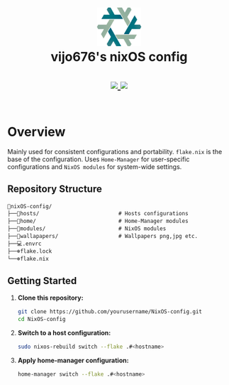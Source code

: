 <h1 align="center">
   <img src="./.github/assets/nixos-logo.png  " width="100px" />
   <br>
      vijo676's nixOS config
   <br>

   <div align="center">
      <p></p>
      <div align="center">
         <a = href="https://nixos.org">
            <img src="https://img.shields.io/badge/NixOS-25.05-blue.svg?style=for-the-badge&labelColor=282828&logo=NixOS&logoColor=458588&color=458588">
         </a>
         <a href="https://github.com/Frost-Phoenix/nixos-config/blob/main/LICENSE">
            <img src="https://img.shields.io/static/v1.svg?style=for-the-badge&label=License&message=MIT&colorA=282828&colorB=98971A&logo=unlicense&logoColor=98971A&"/>
         </a>
      </div>
      <br>
   </div>
</h1>

# Overview

Mainly used for consistent configurations and portability. `flake.nix` is the base of the configuration. Uses `Home-Manager` for user-specific configurations and `NixOS modules` for system-wide settings.

## Repository Structure

```md
📂nixOS-config/
├──📁hosts/                         # Hosts configurations
├──📁home/                          # Home-Manager modules
├──📁modules/                       # NixOS modules
├──📁wallapapers/                   # Wallpapers png,jpg etc.
├──💻.envrc
├──❄️flake.lock
└──❄️flake.nix
```

## Getting Started

1. **Clone this repository:**
   ```sh
   git clone https://github.com/yourusername/NixOS-config.git
   cd NixOS-config
   ```

2. **Switch to a host configuration:**
   ```sh
   sudo nixos-rebuild switch --flake .#<hostname>
   ```

3. **Apply home-manager configuration:**
   ```sh
   home-manager switch --flake .#<hostname>
   ```